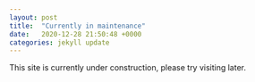 ```yaml
---
layout: post
title:  "Currently in maintenance"
date:   2020-12-28 21:50:48 +0000
categories: jekyll update
---
```

This site is currently under construction, please try visiting later.